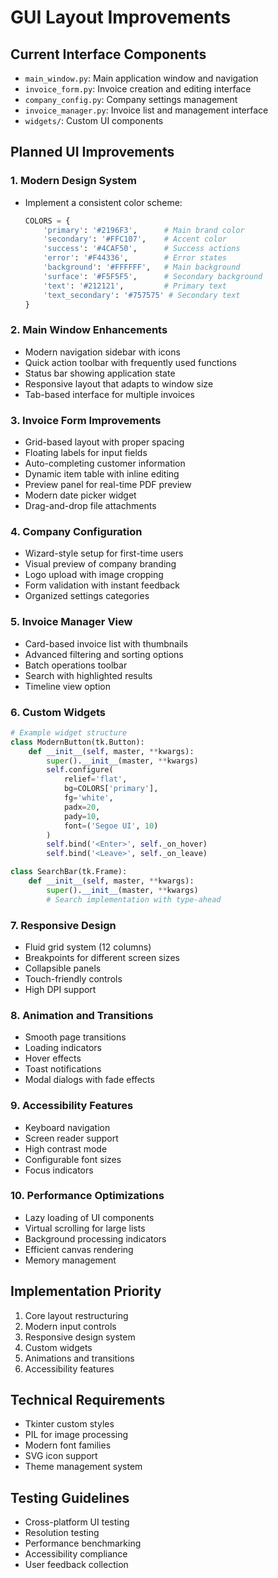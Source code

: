 # GUI Layout Improvements

## Current Interface Components
- `main_window.py`: Main application window and navigation
- `invoice_form.py`: Invoice creation and editing interface
- `company_config.py`: Company settings management
- `invoice_manager.py`: Invoice list and management interface
- `widgets/`: Custom UI components

## Planned UI Improvements

### 1. Modern Design System
- Implement a consistent color scheme:
  ```python
  COLORS = {
      'primary': '#2196F3',      # Main brand color
      'secondary': '#FFC107',    # Accent color
      'success': '#4CAF50',      # Success actions
      'error': '#F44336',        # Error states
      'background': '#FFFFFF',   # Main background
      'surface': '#F5F5F5',      # Secondary background
      'text': '#212121',         # Primary text
      'text_secondary': '#757575' # Secondary text
  }
  ```

### 2. Main Window Enhancements
- Modern navigation sidebar with icons
- Quick action toolbar with frequently used functions
- Status bar showing application state
- Responsive layout that adapts to window size
- Tab-based interface for multiple invoices

### 3. Invoice Form Improvements
- Grid-based layout with proper spacing
- Floating labels for input fields
- Auto-completing customer information
- Dynamic item table with inline editing
- Preview panel for real-time PDF preview
- Modern date picker widget
- Drag-and-drop file attachments

### 4. Company Configuration
- Wizard-style setup for first-time users
- Visual preview of company branding
- Logo upload with image cropping
- Form validation with instant feedback
- Organized settings categories

### 5. Invoice Manager View
- Card-based invoice list with thumbnails
- Advanced filtering and sorting options
- Batch operations toolbar
- Search with highlighted results
- Timeline view option

### 6. Custom Widgets
```python
# Example widget structure
class ModernButton(tk.Button):
    def __init__(self, master, **kwargs):
        super().__init__(master, **kwargs)
        self.configure(
            relief='flat',
            bg=COLORS['primary'],
            fg='white',
            padx=20,
            pady=10,
            font=('Segoe UI', 10)
        )
        self.bind('<Enter>', self._on_hover)
        self.bind('<Leave>', self._on_leave)

class SearchBar(tk.Frame):
    def __init__(self, master, **kwargs):
        super().__init__(master, **kwargs)
        # Search implementation with type-ahead
```

### 7. Responsive Design
- Fluid grid system (12 columns)
- Breakpoints for different screen sizes
- Collapsible panels
- Touch-friendly controls
- High DPI support

### 8. Animation and Transitions
- Smooth page transitions
- Loading indicators
- Hover effects
- Toast notifications
- Modal dialogs with fade effects

### 9. Accessibility Features
- Keyboard navigation
- Screen reader support
- High contrast mode
- Configurable font sizes
- Focus indicators

### 10. Performance Optimizations
- Lazy loading of UI components
- Virtual scrolling for large lists
- Background processing indicators
- Efficient canvas rendering
- Memory management

## Implementation Priority
1. Core layout restructuring
2. Modern input controls
3. Responsive design system
4. Custom widgets
5. Animations and transitions
6. Accessibility features

## Technical Requirements
- Tkinter custom styles
- PIL for image processing
- Modern font families
- SVG icon support
- Theme management system

## Testing Guidelines
- Cross-platform UI testing
- Resolution testing
- Performance benchmarking
- Accessibility compliance
- User feedback collection